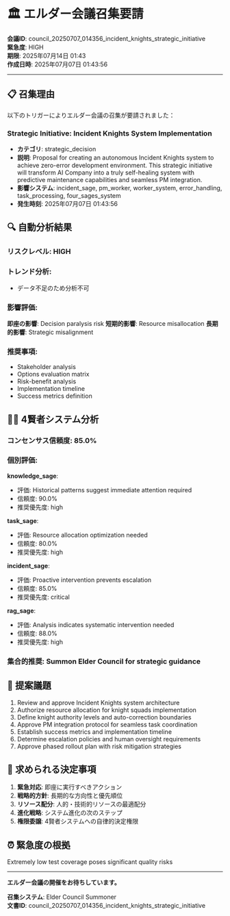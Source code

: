 # 🏛️ エルダー会議召集要請

**会議ID**: council_20250707_014356_incident_knights_strategic_initiative  
**緊急度**: HIGH  
**期限**: 2025年07月14日 01:43  
**作成日時**: 2025年07月07日 01:43:56

---

## 📋 **召集理由**

以下のトリガーによりエルダー会議の召集が要請されました：


### Strategic Initiative: Incident Knights System Implementation
- **カテゴリ**: strategic_decision
- **説明**: Proposal for creating an autonomous Incident Knights system to achieve zero-error development environment. This strategic initiative will transform AI Company into a truly self-healing system with predictive maintenance capabilities and seamless PM integration.
- **影響システム**: incident_sage, pm_worker, worker_system, error_handling, task_processing, four_sages_system
- **発生時刻**: 2025年07月07日 01:43:56


## 🔍 **自動分析結果**

### リスクレベル: HIGH

### トレンド分析:
- データ不足のため分析不可

### 影響評価:
**即座の影響**: Decision paralysis risk
**短期的影響**: Resource misallocation
**長期的影響**: Strategic misalignment

### 推奨事項:
- Stakeholder analysis
- Options evaluation matrix
- Risk-benefit analysis
- Implementation timeline
- Success metrics definition


## 🧙‍♂️ **4賢者システム分析**

### コンセンサス信頼度: 85.0%

### 個別評価:

**knowledge_sage**:
- 評価: Historical patterns suggest immediate attention required
- 信頼度: 90.0%
- 推奨優先度: high


**task_sage**:
- 評価: Resource allocation optimization needed
- 信頼度: 80.0%
- 推奨優先度: high


**incident_sage**:
- 評価: Proactive intervention prevents escalation
- 信頼度: 85.0%
- 推奨優先度: critical


**rag_sage**:
- 評価: Analysis indicates systematic intervention needed
- 信頼度: 88.0%
- 推奨優先度: high


### 集合的推奨: Summon Elder Council for strategic guidance


## 📝 **提案議題**

1. Review and approve Incident Knights system architecture
2. Authorize resource allocation for knight squads implementation
3. Define knight authority levels and auto-correction boundaries
4. Approve PM integration protocol for seamless task coordination
5. Establish success metrics and implementation timeline
6. Determine escalation policies and human oversight requirements
7. Approve phased rollout plan with risk mitigation strategies

## 🎯 **求められる決定事項**

1. **緊急対応**: 即座に実行すべきアクション
2. **戦略的方針**: 長期的な方向性と優先順位
3. **リソース配分**: 人的・技術的リソースの最適配分
4. **進化戦略**: システム進化の次のステップ
5. **権限委譲**: 4賢者システムへの自律的決定権限

## ⏰ **緊急度の根拠**

Extremely low test coverage poses significant quality risks

---

**エルダー会議の開催をお待ちしています。**

**召集システム**: Elder Council Summoner  
**文書ID**: council_20250707_014356_incident_knights_strategic_initiative
